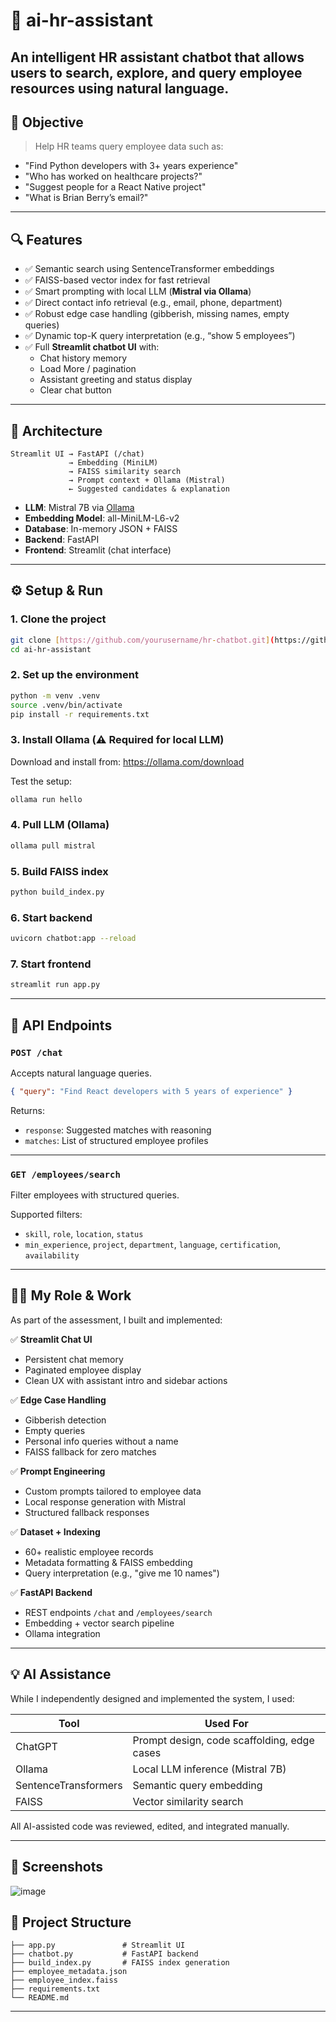 # 🤖 ai-hr-assistant

An intelligent HR assistant chatbot that allows users to search, explore, and query employee resources using natural language.
---

## 🎯 Objective

> Help HR teams query employee data such as:
- "Find Python developers with 3+ years experience"
- "Who has worked on healthcare projects?"
- "Suggest people for a React Native project"
- "What is Brian Berry’s email?"

---

## 🔍 Features

- ✅ Semantic search using SentenceTransformer embeddings
- ✅ FAISS-based vector index for fast retrieval
- ✅ Smart prompting with local LLM (**Mistral via Ollama**)
- ✅ Direct contact info retrieval (e.g., email, phone, department)
- ✅ Robust edge case handling (gibberish, missing names, empty queries)
- ✅ Dynamic top-K query interpretation (e.g., “show 5 employees”)
- ✅ Full **Streamlit chatbot UI** with:
  - Chat history memory
  - Load More / pagination
  - Assistant greeting and status display
  - Clear chat button

---

## 🧠 Architecture

```
Streamlit UI → FastAPI (/chat)
             → Embedding (MiniLM)
             → FAISS similarity search
             → Prompt context + Ollama (Mistral)
             ← Suggested candidates & explanation
```

- **LLM**: Mistral 7B via [Ollama](https://ollama.com)
- **Embedding Model**: all-MiniLM-L6-v2
- **Database**: In-memory JSON + FAISS
- **Backend**: FastAPI
- **Frontend**: Streamlit (chat interface)

---

## ⚙️ Setup & Run

### 1. Clone the project
```bash
git clone [https://github.com/yourusername/hr-chatbot.git](https://github.com/adhiljaseem/ai-hr-assistant.git)
cd ai-hr-assistant
```

### 2. Set up the environment
```bash
python -m venv .venv
source .venv/bin/activate
pip install -r requirements.txt
```
### 3. Install Ollama (⚠️ Required for local LLM)
Download and install from: https://ollama.com/download

Test the setup:
```bash
ollama run hello

```

### 4. Pull LLM (Ollama)
```bash
ollama pull mistral
```

### 5. Build FAISS index
```bash
python build_index.py
```

### 6. Start backend
```bash
uvicorn chatbot:app --reload
```

### 7. Start frontend
```bash
streamlit run app.py
```

---

## 📡 API Endpoints

### `POST /chat`
Accepts natural language queries.

```json
{ "query": "Find React developers with 5 years of experience" }
```

Returns:
- `response`: Suggested matches with reasoning
- `matches`: List of structured employee profiles

---

### `GET /employees/search`
Filter employees with structured queries.

Supported filters:
- `skill`, `role`, `location`, `status`
- `min_experience`, `project`, `department`, `language`, `certification`, `availability`

---

## 👨‍💻 My Role & Work

As part of the assessment, I built and implemented:

✅ **Streamlit Chat UI**  
- Persistent chat memory  
- Paginated employee display  
- Clean UX with assistant intro and sidebar actions  

✅ **Edge Case Handling**  
- Gibberish detection  
- Empty queries  
- Personal info queries without a name  
- FAISS fallback for zero matches  

✅ **Prompt Engineering**  
- Custom prompts tailored to employee data  
- Local response generation with Mistral  
- Structured fallback responses

✅ **Dataset + Indexing**  
- 60+ realistic employee records  
- Metadata formatting & FAISS embedding  
- Query interpretation (e.g., "give me 10 names")

✅ **FastAPI Backend**  
- REST endpoints `/chat` and `/employees/search`  
- Embedding + vector search pipeline  
- Ollama integration

---

## 💡 AI Assistance

While I independently designed and implemented the system, I used:

| Tool      | Used For                       |
|-----------|--------------------------------|
| ChatGPT   | Prompt design, code scaffolding, edge cases |
| Ollama    | Local LLM inference (Mistral 7B) |
| SentenceTransformers | Semantic query embedding |
| FAISS     | Vector similarity search       |

All AI-assisted code was reviewed, edited, and integrated manually.

---

## 📸 Screenshots
![image](https://github.com/user-attachments/assets/40f2a3bd-b396-41a1-a14b-703b8611207f)


## 📁 Project Structure

```
├── app.py               # Streamlit UI
├── chatbot.py           # FastAPI backend
├── build_index.py       # FAISS index generation
├── employee_metadata.json
├── employee_index.faiss
├── requirements.txt
└── README.md
```

---
